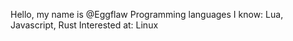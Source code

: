 Hello, my name is @Eggflaw
Programming languages I know: Lua, Javascript, Rust
Interested at: Linux

<!---
EggFlaw/EggFlaw is a ✨ special ✨ repository because its `README.md` (this file) appears on your GitHub profile.
You can click the Preview link to take a look at your changes.
--->
